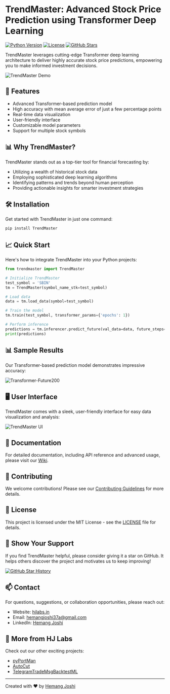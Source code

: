 # TrendMaster: Advanced Stock Price Prediction using Transformer Deep Learning

[![Python Version](https://img.shields.io/badge/python-3.7%2B-blue)](https://www.python.org/downloads/)
[![License](https://img.shields.io/badge/license-MIT-green)](https://opensource.org/licenses/MIT)
[![GitHub Stars](https://img.shields.io/github/stars/hemangjoshi37a/TrendMaster?style=social)](https://github.com/hemangjoshi37a/TrendMaster/stargazers)

TrendMaster leverages cutting-edge Transformer deep learning architecture to deliver highly accurate stock price predictions, empowering you to make informed investment decisions.

![TrendMaster Demo](https://user-images.githubusercontent.com/12392345/125791380-341cecb7-a605-4147-9310-e5055f30b220.gif)

## 🚀 Features

- Advanced Transformer-based prediction model
- High accuracy with mean average error of just a few percentage points
- Real-time data visualization
- User-friendly interface
- Customizable model parameters
- Support for multiple stock symbols

## 📊 Why TrendMaster?

TrendMaster stands out as a top-tier tool for financial forecasting by:

- Utilizing a wealth of historical stock data
- Employing sophisticated deep learning algorithms
- Identifying patterns and trends beyond human perception
- Providing actionable insights for smarter investment strategies

## 🛠️ Installation

Get started with TrendMaster in just one command:

```bash
pip install TrendMaster
```

## 📈 Quick Start

Here's how to integrate TrendMaster into your Python projects:

```python
from trendmaster import TrendMaster

# Initialize TrendMaster
test_symbol = 'SBIN'
tm = TrendMaster(symbol_name_stk=test_symbol)

# Load data
data = tm.load_data(symbol=test_symbol)

# Train the model
tm.train(test_symbol, transformer_params={'epochs': 1})

# Perform inference
predictions = tm.inferencer.predict_future(val_data=data, future_steps=100, symbol=test_symbol)
print(predictions)
```

## 📊 Sample Results

Our Transformer-based prediction model demonstrates impressive accuracy:

![Transformer-Future200](https://user-images.githubusercontent.com/12392345/125791397-a344831b-b28c-4660-b295-924cb7123872.png)

## 🖥️ User Interface

TrendMaster comes with a sleek, user-friendly interface for easy data visualization and analysis:

![TrendMaster UI](https://user-images.githubusercontent.com/12392345/125791827-a4597af0-1292-42d0-9eb1-118d7ef64cbc.png)

## 📘 Documentation

For detailed documentation, including API reference and advanced usage, please visit our [Wiki](https://github.com/hemangjoshi37a/TrendMaster/wiki).

## 🤝 Contributing

We welcome contributions! Please see our [Contributing Guidelines](CONTRIBUTING.md) for more details.

## 📝 License

This project is licensed under the MIT License - see the [LICENSE](LICENSE) file for details.

## 🌟 Show Your Support

If you find TrendMaster helpful, please consider giving it a star on GitHub. It helps others discover the project and motivates us to keep improving!

[![GitHub Star History](https://api.star-history.com/svg?repos=hemangjoshi37a/TrendMaster&type=Date)](https://star-history.com/#hemangjoshi37a/TrendMaster&Date)

## 📫 Contact

For questions, suggestions, or collaboration opportunities, please reach out:

- Website: [hjlabs.in](https://hjlabs.in/)
- Email: [hemangjoshi37a@gmail.com](mailto:hemangjoshi37a@gmail.com)
- LinkedIn: [Hemang Joshi](https://www.linkedin.com/in/hemang-joshi-046746aa)

## 🔗 More from HJ Labs

Check out our other exciting projects:
- [pyPortMan](https://github.com/hemangjoshi37a/pyPortMan)
- [AutoCut](https://github.com/hemangjoshi37a/AutoCut)
- [TelegramTradeMsgBacktestML](https://github.com/hemangjoshi37a/TelegramTradeMsgBacktestML)

---

Created with ❤️ by [Hemang Joshi](https://github.com/hemangjoshi37a)
